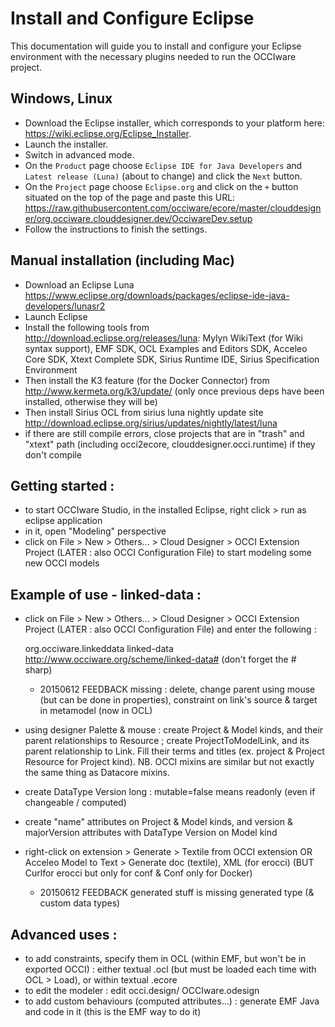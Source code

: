 Install and Configure Eclipse
=============================
This documentation will guide you to install and configure your Eclipse environment with the necessary plugins needed to run the OCCIware project.

Windows, Linux
--------------
* Download the Eclipse installer, which corresponds to your platform here: https://wiki.eclipse.org/Eclipse_Installer.
* Launch the installer.
* Switch in advanced mode.
* On the `Product` page choose `Eclipse IDE for Java Developers` and `Latest release (Luna)` (about to change) and click the `Next` button.
* On the `Project` page choose `Eclipse.org` and click on the `+` button situated on the top of the page and paste this URL: https://raw.githubusercontent.com/occiware/ecore/master/clouddesigner/org.occiware.clouddesigner.dev/OcciwareDev.setup
* Follow the instructions to finish the settings.

Manual installation (including Mac)
-----------------------------------
* Download an Eclipse Luna https://www.eclipse.org/downloads/packages/eclipse-ide-java-developers/lunasr2
* Launch Eclipse 
* Install the following tools from http://download.eclipse.org/releases/luna: Mylyn WikiText (for Wiki syntax support), EMF SDK, OCL Examples and Editors SDK, Acceleo Core SDK, Xtext Complete SDK, Sirius Runtime IDE, Sirius Specification Environment
* Then install the K3 feature (for the Docker Connector) from http://www.kermeta.org/k3/update/ (only once previous deps have been installed, otherwise they will be)
* Then install Sirius OCL from sirius luna nightly update site http://download.eclipse.org/sirius/updates/nightly/latest/luna
* if there are still compile errors, close projects that are in "trash" and "xtext" path (including occi2ecore, clouddesigner.occi.runtime) if they don't compile

Getting started :
-----------------
* to start OCCIware Studio, in the installed Eclipse, right click > run as eclipse application
* in it, open "Modeling" perspective
* click on File > New > Others... > Cloud Designer > OCCI Extension Project (LATER : also OCCI Configuration File) to start modeling some new OCCI models

Example of use - linked-data :
------------------------------
* click on File > New > Others... > Cloud Designer > OCCI Extension Project (LATER : also OCCI Configuration File) and enter the following :

    org.occiware.linkeddata
    linked-data
    http://www.occiware.org/scheme/linked-data# (don't forget the # sharp)

   * 20150612 FEEDBACK missing : delete, change parent using mouse (but can be done in properties), constraint on link's source & target in metamodel (now in OCL)

* using designer Palette & mouse : create Project & Model kinds, and their parent relationships to Resource ; create ProjectToModelLink, and its parent relationship to Link. Fill their terms and titles (ex. project & Project Resource for Project kind). NB. OCCI mixins are similar but not exactly the same thing as Datacore mixins.
* create DataType Version long : mutable=false means readonly (even if changeable / computed)
* create "name" attributes on Project & Model kinds, and version & majorVersion attributes with DataType Version on Model kind
* right-click on extension > Generate > Textile from OCCI extension OR Acceleo Model to Text > Generate doc (textile), XML (for erocci) (BUT Curlfor erocci but only for conf & Conf only for Docker)
   * 20150612 FEEDBACK generated stuff is missing generated type (& custom data types)

Advanced uses :
---------------
* to add constraints, specify them in OCL (within EMF, but won't be in exported OCCI) : either textual .ocl (but must be loaded each time with OCL > Load), or within textual .ecore
* to edit the modeler : edit occi.design/ OCCIware.odesign
* to add custom behaviours (computed attributes...) : generate EMF Java and code in it (this is the EMF way to do it)


